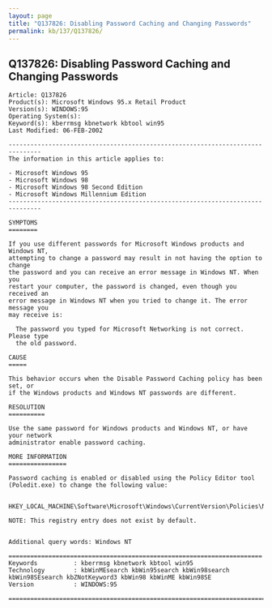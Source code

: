 ```yaml
---
layout: page
title: "Q137826: Disabling Password Caching and Changing Passwords"
permalink: kb/137/Q137826/
---
```


## Q137826: Disabling Password Caching and Changing Passwords

	Article: Q137826
	Product(s): Microsoft Windows 95.x Retail Product
	Version(s): WINDOWS:95
	Operating System(s): 
	Keyword(s): kberrmsg kbnetwork kbtool win95
	Last Modified: 06-FEB-2002
	
	-------------------------------------------------------------------------------
	The information in this article applies to:
	
	- Microsoft Windows 95 
	- Microsoft Windows 98 
	- Microsoft Windows 98 Second Edition 
	- Microsoft Windows Millennium Edition 
	-------------------------------------------------------------------------------
	
	SYMPTOMS
	========
	
	If you use different passwords for Microsoft Windows products and Windows NT,
	attempting to change a password may result in not having the option to change
	the password and you can receive an error message in Windows NT. When you
	restart your computer, the password is changed, even though you received an
	error message in Windows NT when you tried to change it. The error message you
	may receive is:
	
	  The password you typed for Microsoft Networking is not correct. Please type
	  the old password.
	
	CAUSE
	=====
	
	This behavior occurs when the Disable Password Caching policy has been set, or
	if the Windows products and Windows NT passwords are different.
	
	RESOLUTION
	==========
	
	Use the same password for Windows products and Windows NT, or have your network
	administrator enable password caching.
	
	MORE INFORMATION
	================
	
	Password caching is enabled or disabled using the Policy Editor tool
	(Poledit.exe) to change the following value:
	
	  HKEY_LOCAL_MACHINE\Software\Microsoft\Windows\CurrentVersion\Policies\Network\DisablePwdCaching
	
	NOTE: This registry entry does not exist by default.
	
	
	Additional query words: Windows NT
	
	======================================================================
	Keywords          : kberrmsg kbnetwork kbtool win95 
	Technology        : kbWinMEsearch kbWin95search kbWin98search kbWin98SEsearch kbZNotKeyword3 kbWin98 kbWinME kbWin98SE
	Version           : WINDOWS:95
	
	=============================================================================
	
